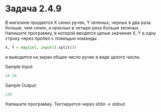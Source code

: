 # Задача 2.4.9

В магазине продается X синих ручек, Y зеленых, черных в два раза больше, чем синих, а красных в четыре раза больше зеленых. Напишите программу, в которой вводятся целые значения X, Y в одну строку через пробел с помощью команды:

```python
X, Y = map(int, input().split())
```

и выводится на экран общее число ручек в виде целого числа.

Sample Input:

```python
10 20
```

Sample Output:

```python
130
```

Напишите программу. Тестируется через stdin → stdout
